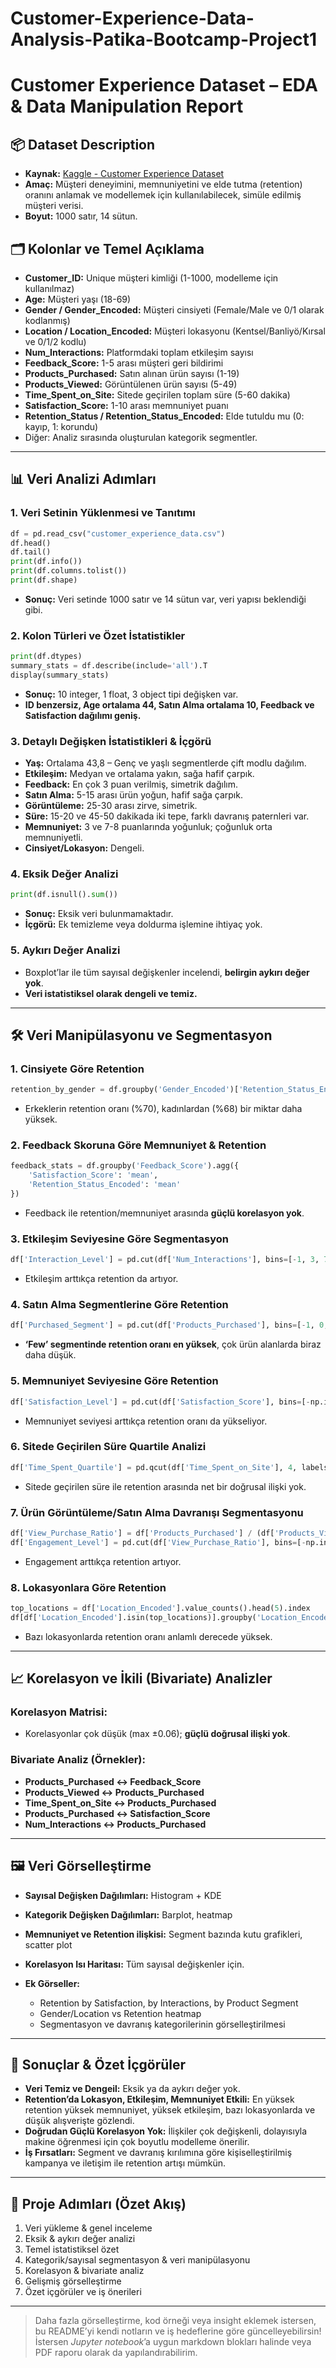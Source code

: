 # Customer-Experience-Data-Analysis-Patika-Bootcamp-Project1

# Customer Experience Dataset – EDA & Data Manipulation Report

## 📦 Dataset Description

- **Kaynak:** [Kaggle - Customer Experience Dataset](https://www.kaggle.com/datasets/ziya07/customer-experience-dataset/data)
- **Amaç:** Müşteri deneyimini, memnuniyetini ve elde tutma (retention) oranını anlamak ve modellemek için kullanılabilecek, simüle edilmiş müşteri verisi.
- **Boyut:** 1000 satır, 14 sütun.

## 🗂️ Kolonlar ve Temel Açıklama

- **Customer_ID:** Unique müşteri kimliği (1-1000, modelleme için kullanılmaz)
- **Age:** Müşteri yaşı (18-69)
- **Gender / Gender_Encoded:** Müşteri cinsiyeti (Female/Male ve 0/1 olarak kodlanmış)
- **Location / Location_Encoded:** Müşteri lokasyonu (Kentsel/Banliyö/Kırsal ve 0/1/2 kodlu)
- **Num_Interactions:** Platformdaki toplam etkileşim sayısı
- **Feedback_Score:** 1-5 arası müşteri geri bildirimi
- **Products_Purchased:** Satın alınan ürün sayısı (1-19)
- **Products_Viewed:** Görüntülenen ürün sayısı (5-49)
- **Time_Spent_on_Site:** Sitede geçirilen toplam süre (5-60 dakika)
- **Satisfaction_Score:** 1-10 arası memnuniyet puanı
- **Retention_Status / Retention_Status_Encoded:** Elde tutuldu mu (0: kayıp, 1: korundu)
- Diğer: Analiz sırasında oluşturulan kategorik segmentler.

---

## 📊 Veri Analizi Adımları

### 1. Veri Setinin Yüklenmesi ve Tanıtımı

```python
df = pd.read_csv("customer_experience_data.csv")
df.head()
df.tail()
print(df.info())
print(df.columns.tolist())
print(df.shape)
```

- **Sonuç:** Veri setinde 1000 satır ve 14 sütun var, veri yapısı beklendiği gibi.

### 2. Kolon Türleri ve Özet İstatistikler

```python
print(df.dtypes)
summary_stats = df.describe(include='all').T
display(summary_stats)
```

- **Sonuç:** 10 integer, 1 float, 3 object tipi değişken var.
- **ID benzersiz, Age ortalama 44, Satın Alma ortalama 10, Feedback ve Satisfaction dağılımı geniş.**

### 3. Detaylı Değişken İstatistikleri & İçgörü

- **Yaş:** Ortalama 43,8 – Genç ve yaşlı segmentlerde çift modlu dağılım.
- **Etkileşim:** Medyan ve ortalama yakın, sağa hafif çarpık.
- **Feedback:** En çok 3 puan verilmiş, simetrik dağılım.
- **Satın Alma:** 5-15 arası ürün yoğun, hafif sağa çarpık.
- **Görüntüleme:** 25-30 arası zirve, simetrik.
- **Süre:** 15-20 ve 45-50 dakikada iki tepe, farklı davranış paternleri var.
- **Memnuniyet:** 3 ve 7-8 puanlarında yoğunluk; çoğunluk orta memnuniyetli.
- **Cinsiyet/Lokasyon:** Dengeli.

### 4. Eksik Değer Analizi

```python
print(df.isnull().sum())
```

- **Sonuç:** Eksik veri bulunmamaktadır.
- **İçgörü:** Ek temizleme veya doldurma işlemine ihtiyaç yok.

### 5. Aykırı Değer Analizi

- Boxplot’lar ile tüm sayısal değişkenler incelendi, **belirgin aykırı değer yok**.
- **Veri istatistiksel olarak dengeli ve temiz.**

---

## 🛠️ Veri Manipülasyonu ve Segmentasyon

### 1. Cinsiyete Göre Retention

```python
retention_by_gender = df.groupby('Gender_Encoded')['Retention_Status_Encoded'].mean()
```

- Erkeklerin retention oranı (%70), kadınlardan (%68) bir miktar daha yüksek.

### 2. Feedback Skoruna Göre Memnuniyet & Retention

```python
feedback_stats = df.groupby('Feedback_Score').agg({
    'Satisfaction_Score': 'mean',
    'Retention_Status_Encoded': 'mean'
})
```

- Feedback ile retention/memnuniyet arasında **güçlü korelasyon yok**.

### 3. Etkileşim Seviyesine Göre Segmentasyon

```python
df['Interaction_Level'] = pd.cut(df['Num_Interactions'], bins=[-1, 3, 7, 15, np.inf], labels=['Low', 'Medium', 'High', 'Very High'])
```

- Etkileşim arttıkça retention da artıyor.

### 4. Satın Alma Segmentlerine Göre Retention

```python
df['Purchased_Segment'] = pd.cut(df['Products_Purchased'], bins=[-1, 0, 2, 5, np.inf], labels=['None', 'Few', 'Moderate', 'Many'])
```

- **‘Few’ segmentinde retention oranı en yüksek**, çok ürün alanlarda biraz daha düşük.

### 5. Memnuniyet Seviyesine Göre Retention

```python
df['Satisfaction_Level'] = pd.cut(df['Satisfaction_Score'], bins=[-np.inf, 3, 6, 8, 10], labels=['Low', 'Medium', 'High', 'Very High'])
```

- Memnuniyet seviyesi arttıkça retention oranı da yükseliyor.

### 6. Sitede Geçirilen Süre Quartile Analizi

```python
df['Time_Spent_Quartile'] = pd.qcut(df['Time_Spent_on_Site'], 4, labels=['Q1','Q2','Q3','Q4'])
```

- Sitede geçirilen süre ile retention arasında net bir doğrusal ilişki yok.

### 7. Ürün Görüntüleme/Satın Alma Davranışı Segmentasyonu

```python
df['View_Purchase_Ratio'] = df['Products_Purchased'] / (df['Products_Viewed']+1)
df['Engagement_Level'] = pd.cut(df['View_Purchase_Ratio'], bins=[-np.inf, 0.1, 0.3, 0.6, 1], labels=['Very Low', 'Low', 'Medium', 'High'])
```

- Engagement arttıkça retention artıyor.

### 8. Lokasyonlara Göre Retention

```python
top_locations = df['Location_Encoded'].value_counts().head(5).index
df[df['Location_Encoded'].isin(top_locations)].groupby('Location_Encoded')['Retention_Status_Encoded'].mean()
```

- Bazı lokasyonlarda retention oranı anlamlı derecede yüksek.

---

## 📈 Korelasyon ve İkili (Bivariate) Analizler

### Korelasyon Matrisi:

- Korelasyonlar çok düşük (max ±0.06); **güçlü doğrusal ilişki yok**.

### Bivariate Analiz (Örnekler):

- **Products_Purchased ↔ Feedback_Score**
- **Products_Viewed ↔ Products_Purchased**
- **Time_Spent_on_Site ↔ Products_Purchased**
- **Products_Purchased ↔ Satisfaction_Score**
- **Num_Interactions ↔ Products_Purchased**

---

## 🖼️ Veri Görselleştirme

- **Sayısal Değişken Dağılımları:** Histogram + KDE
- **Kategorik Değişken Dağılımları:** Barplot, heatmap
- **Memnuniyet ve Retention ilişkisi:** Segment bazında kutu grafikleri, scatter plot
- **Korelasyon Isı Haritası:** Tüm sayısal değişkenler için.
- **Ek Görseller:**

  - Retention by Satisfaction, by Interactions, by Product Segment
  - Gender/Location vs Retention heatmap
  - Segmentasyon ve davranış kategorilerinin görselleştirilmesi

---

## 📌 Sonuçlar & Özet İçgörüler

- **Veri Temiz ve Dengeil:** Eksik ya da aykırı değer yok.
- **Retention’da Lokasyon, Etkileşim, Memnuniyet Etkili:** En yüksek retention yüksek memnuniyet, yüksek etkileşim, bazı lokasyonlarda ve düşük alışverişte gözlendi.
- **Doğrudan Güçlü Korelasyon Yok:** İlişkiler çok değişkenli, dolayısıyla makine öğrenmesi için çok boyutlu modelleme önerilir.
- **İş Fırsatları:** Segment ve davranış kırılımına göre kişiselleştirilmiş kampanya ve iletişim ile retention artışı mümkün.

---

## 📂 Proje Adımları (Özet Akış)

1. Veri yükleme & genel inceleme
2. Eksik & aykırı değer analizi
3. Temel istatistiksel özet
4. Kategorik/sayısal segmentasyon & veri manipülasyonu
5. Korelasyon & bivariate analiz
6. Gelişmiş görselleştirme
7. Özet içgörüler ve iş önerileri

---

> Daha fazla görselleştirme, kod örneği veya insight eklemek istersen, bu README’yi kendi notların ve iş hedeflerine göre güncelleyebilirsin!
> İstersen _Jupyter notebook_’a uygun markdown blokları halinde veya PDF raporu olarak da yapılandırabilirim.

